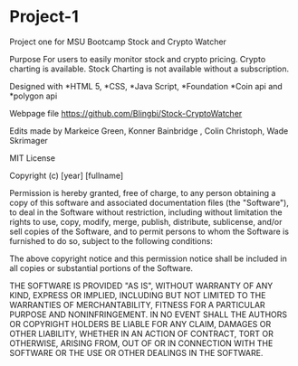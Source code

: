 # Project-1
 Project one for MSU Bootcamp
Stock and Crypto Watcher

Purpose
For users to easily monitor stock and crypto pricing.  Crypto charting is available.  Stock Charting is not available without a subscription.

Designed with
*HTML 5, *CSS, *Java Script, *Foundation *Coin api and *polygon api

Webpage file
https://github.com/Blingbi/Stock-CryptoWatcher

Edits made by Markeice Green, Konner Bainbridge , Colin Christoph, Wade Skrimager

MIT License

Copyright (c) [year] [fullname]

Permission is hereby granted, free of charge, to any person obtaining a copy of this software and associated documentation files (the "Software"), to deal in the Software without restriction, including without limitation the rights to use, copy, modify, merge, publish, distribute, sublicense, and/or sell copies of the Software, and to permit persons to whom the Software is furnished to do so, subject to the following conditions:

The above copyright notice and this permission notice shall be included in all copies or substantial portions of the Software.

THE SOFTWARE IS PROVIDED "AS IS", WITHOUT WARRANTY OF ANY KIND, EXPRESS OR IMPLIED, INCLUDING BUT NOT LIMITED TO THE WARRANTIES OF MERCHANTABILITY, FITNESS FOR A PARTICULAR PURPOSE AND NONINFRINGEMENT. IN NO EVENT SHALL THE AUTHORS OR COPYRIGHT HOLDERS BE LIABLE FOR ANY CLAIM, DAMAGES OR OTHER LIABILITY, WHETHER IN AN ACTION OF CONTRACT, TORT OR OTHERWISE, ARISING FROM, OUT OF OR IN CONNECTION WITH THE SOFTWARE OR THE USE OR OTHER DEALINGS IN THE SOFTWARE.
